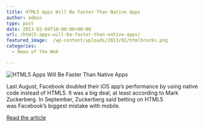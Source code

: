 ```yaml
---
title: HTML5 Apps Will Be Faster Than Native Apps
author: admin
type: post
date: 2013-02-04T10:00:00+00:00
url: /html5-apps-will-be-faster-than-native-apps/
featured_image:  /wp-content/uploads/2013/02/html5rocks.png
categories:
  - News of the Web

---
```

<img src="https://i0.wp.com/blog.quixey.com/files/2013/01/html5rocks.png?w=700" alt="HTML5 Apps Will Be Faster Than Native Apps" data-recalc-dims="1" />

Last August, Facebook doubled their iOS app’s performance by using native code instead of HTML5. It was a big deal, at least according to Mark Zuckerberg. In September, Zuckerberg said betting on HTML5 was Facebook’s biggest mistake with mobile.

<a href="http://blog.quixey.com/2013/01/28/html5-apps-will-be-faster-than-native-apps/" title="HTML5 Apps Will Be Faster Than Native Apps" target="_blank">Read the article</a>